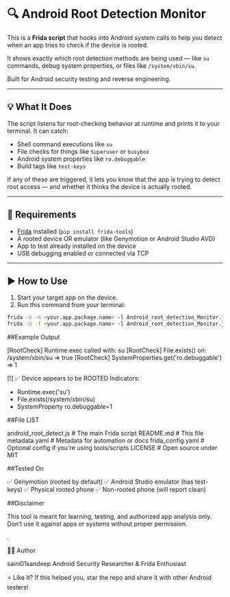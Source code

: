 # 🔍 Android Root Detection Monitor

This is a **Frida script** that hooks into Android system calls to help you detect when an app tries to check if the device is rooted.

It shows exactly which root detection methods are being used — like `su` commands, debug system properties, or files like `/system/xbin/su`.

Built for Android security testing and reverse engineering.

---

## 💡 What It Does

The script listens for root-checking behavior at runtime and prints it to your terminal. It can catch:

- Shell command executions like `su`
- File checks for things like `Superuser` or `busybox`
- Android system properties like `ro.debuggable`
- Build tags like `test-keys`

If any of these are triggered, it lets you know that the app is trying to detect root access — and whether it thinks the device is actually rooted.

---

## 🧰 Requirements

- [Frida](https://frida.re) installed (`pip install frida-tools`)
- A rooted device OR emulator (like Genymotion or Android Studio AVD)
- App to test already installed on the device
- USB debugging enabled or connected via TCP

---

## ▶️ How to Use

1. Start your target app on the device.
2. Run this command from your terminal:

```bash
frida -U -n <your.app.package.name> -l Android_root_detection_Monitor.js
frida -U -f <your.app.package.name> -l Android_root_detection_Monitor.js
```

##Example Output 

[RootCheck] Runtime.exec called with: su
[RootCheck] File.exists() on: /system/xbin/su => true
[RootCheck] SystemProperties.get('ro.debuggable') => 1

[!] ✅ Device appears to be ROOTED
Indicators:
   - Runtime.exec('su')
   - File.exists(/system/xbin/su)
   - SystemProperty ro.debuggable=1

##File LIST 

android_root_detect.js       # The main Frida script
README.md                    # This file
metadata.yaml                # Metadata for automation or docs
frida_config.yaml            # Optional config if you're using tools/scripts
LICENSE                      # Open source under MIT

##Tested On 

✅ Genymotion (rooted by default)
✅ Android Studio emulator (has test-keys)
✅ Physical rooted phone
✅ Non-rooted phone (will report clean)

##Disclaimer

This tool is meant for learning, testing, and authorized app analysis only.
Don’t use it against apps or systems without proper permission.

.

🧑‍💻 Author

saini01sandeep
Android Security Researcher & Frida Enthusiast

⭐️ Like It?
If this helped you, star the repo and share it with other Android testers!

